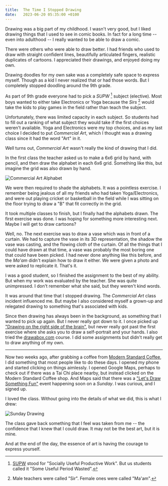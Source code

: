 ```yaml
---
title:  The Time I Stopped Drawing
date:   2023-06-20 05:35:00 +0100
---
```


Drawing was a big part of my childhood. I wasn't very good, but I liked drawing things that I used to see in comic books. In fact for a long time -- even into adulthood -- I really wanted to be able to draw a comic. 

There were others who were able to draw better. I had friends who used to draw with straight confident lines, beautifully articulated fingers, realistic duplicates of cartoons. I appreciated their drawings, and enjoyed doing my own. 

Drawing doodles for my own sake was a completely safe space to express myself. Though as a kid I never realized that or had those words. But I completely stopped doodling around the 9th grade.

As part of 9th grade everyone had to pick a _SUPW_ [^1]  subject (elective). Most boys wanted to either take Electronics or Yoga because the _Sirs_ [^2] would take the kids to play games in the field rather than teach the subject.

Unfortunately, there was limited capacity in each subject. So students had to fill out a ranking of what subject they would take if the first choices weren't available. Yoga and Electronics were my top choices, and as my last choice I decided to put _Commercial Art_, which I thought was a drawing class since it had the word "Art" in it.

Well turns out, _Commercial Art_ wasn't really the kind of drawing that I did.

In the first class the teacher asked us to make a 6x6 grid by hand, with pencil, and then draw the alphabet in each 6x6 grid. Something like this, but imagine the grid was also drawn by hand.

![Commercial Art Alphabet](https://www.krowmedy.org/assets/images/time-i-stopped-drawing/alphabet.jpg)

We were then required to shade the alphabets. It was a pointless exercise. I remember being jealous of all my friends who had taken Yoga/Electronics, and were out playing cricket or basketball in the field while I was sitting on the floor trying to draw a "B" that fit correctly in the grid.

It took multiple classes to finish, but I finally had the alphabets drawn. The first exercise was done. I was hoping for something more interesting next. Maybe I will get to draw cartoons?

Well, no. The next exercise was to draw a vase which was in front of a curtain. We had to capture the vase in its 3D representation, the shadow the vase was casting, and the flowing cloth of the curtain. Of all the things that I could have drawn at that time, a vase was probably the most boring one that could have been picked. I had never done anything like this before, and the _Ma'am_ didn't explain how to draw it either. We were given a photo and were asked to replicate it. That's it.

I was a good student, so I finished the assignment to the best of my ability. But when my work was evaluated by the teacher. She was quite unimpressed. I don't remember what she said, but they weren't kind words.

It was around that time that I stopped drawing. The _Commercial Art_ class incident influenced me. But maybe I also considered myself a grown-up and relegated drawing to something that's associated with kids.

Since then drawing has always been in the background, as something that I wanted to pick up again. But I never really got down to it. I once picked up ["Drawing on the right side of the brain"](https://www.drawright.com/), but never really got past the first exercise where she asks you to draw a self-portrait and your hands. I also tried the [drawabox.com](https://drawabox.com/) course. I did some assignments but didn't really get to draw anything of my own.

-------

Now two weeks ago, after grabbing a coffee from [Modern Standard Coffee](https://modernstandardcoffee.co.uk/), I did something that most people like to do these days. I opened my phone and started clicking on things aimlessly. I opened Google Maps, perhaps to check out if there was a Tai Chi place nearby, but instead clicked on the Modern Standard Coffee shop. And Maps said that there was a ["Let's Draw Something Fun"](https://www.eventbrite.co.uk/e/lets-draw-something-fun-tickets-403964969097) event happening soon on a *Sunday*. I was curious, and I signed up.

I loved the class. Without going into the details of what we did, this is what I drew:

![Sunday Drawing](https://www.krowmedy.org/assets/images/time-i-stopped-drawing/sunday.jpg)

The class gave back something that I feel was taken from me -- the confidence that I knew that I could draw. It may not be the best art, but it is mine. 

And at the end of the day, the essence of art is having the courage to express yourself.

[^1]: [SUPW](https://en.wikipedia.org/wiki/Socially_Useful_Productive_Work) stood for "Socially Useful Productive Work". But us students called it "Some Useful Period Wasted".
[^2]: Male teachers were called "Sir". Female ones were called "Ma'am".


